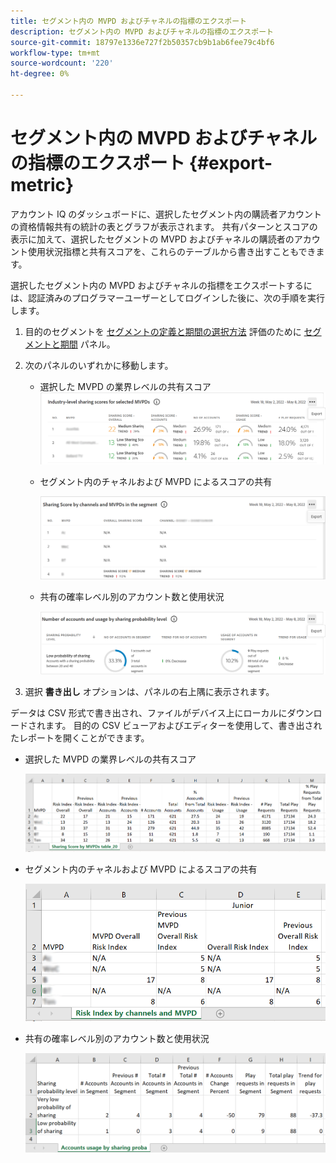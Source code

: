 ```yaml
---
title: セグメント内の MVPD およびチャネルの指標のエクスポート
description: セグメント内の MVPD およびチャネルの指標のエクスポート
source-git-commit: 18797e1336e727f2b50357cb9b1ab6fee79c4bf6
workflow-type: tm+mt
source-wordcount: '220'
ht-degree: 0%

---
```



# セグメント内の MVPD およびチャネルの指標のエクスポート {#export-metric}

アカウント IQ のダッシュボードに、選択したセグメント内の購読者アカウントの資格情報共有の統計の表とグラフが表示されます。 共有パターンとスコアの表示に加えて、選択したセグメントの MVPD およびチャネルの購読者のアカウント使用状況指標と共有スコアを、これらのテーブルから書き出すこともできます。

選択したセグメント内の MVPD およびチャネルの指標をエクスポートするには、認証済みのプログラマーユーザーとしてログインした後に、次の手順を実行します。

1. 目的のセグメントを [セグメントの定義と期間の選択方法](/help/AccountIQ/howto-select-segment-timeframe.md) 評価のために [セグメントと期間](/help/AccountIQ/segments-timeframe.md) パネル。

1. 次のパネルのいずれかに移動します。

   * 選択した MVPD の業界レベルの共有スコア
      ![](assets/ind-sharpanel-export-option.png)

   * セグメント内のチャネルおよび MVPD によるスコアの共有

      ![](assets/sharscorepanel-export-option.png)

   * 共有の確率レベル別のアカウント数と使用状況

      ![](assets/usage-panel-export-option.png)

1. 選択 **書き出し** オプションは、パネルの右上隅に表示されます。

データは CSV 形式で書き出され、ファイルがデバイス上にローカルにダウンロードされます。 目的の CSV ビューアおよびエディターを使用して、書き出されたレポートを開くことができます。

* 選択した MVPD の業界レベルの共有スコア

   ![](assets/export-ind-sharing-score.png)

* セグメント内のチャネルおよび MVPD によるスコアの共有

   ![](assets/export-risk-index-by-mvpdchannels.png)

* 共有の確率レベル別のアカウント数と使用状況

   ![](assets/export-acc-usage.png)

